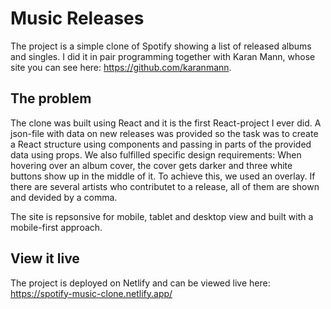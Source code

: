 # Music Releases
The project is a simple clone of Spotify showing a list of released albums and singles. I did it in pair programming together with Karan Mann, whose site you can see here: https://github.com/karanmann.

## The problem

The clone was built using React and it is the first React-project I ever did. A json-file with data on new releases was provided so the task was to create a React structure using components and passing in parts of the provided data using props. 
We also fulfilled specific design requirements: When hovering over an album cover, the cover gets darker and three white buttons show up in the middle of it. To achieve this, we used an overlay. If there are several artists who contributet to a release, all of them are shown and devided by a comma. 

The site is repsonsive for mobile, tablet and desktop view and built with a mobile-first approach. 

## View it live

The project is deployed on Netlify and can be viewed live here: https://spotify-music-clone.netlify.app/ 
